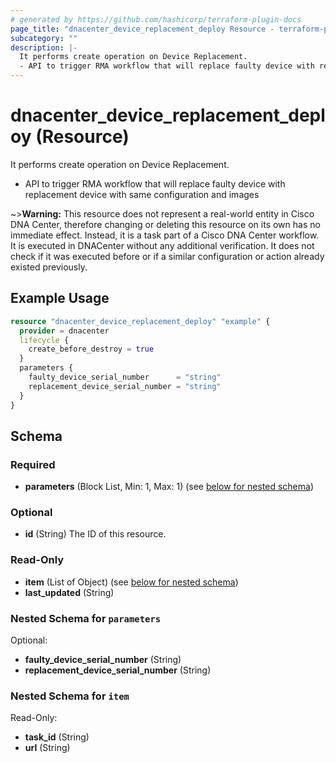 ```yaml
---
# generated by https://github.com/hashicorp/terraform-plugin-docs
page_title: "dnacenter_device_replacement_deploy Resource - terraform-provider-dnacenter"
subcategory: ""
description: |-
  It performs create operation on Device Replacement.
  - API to trigger RMA workflow that will replace faulty device with replacement device with same configuration and images
---
```


# dnacenter_device_replacement_deploy (Resource)

It performs create operation on Device Replacement.
- API to trigger RMA workflow that will replace faulty device with replacement device with same configuration and images


~>**Warning:**
This resource does not represent a real-world entity in Cisco DNA Center, therefore changing or deleting this resource on its own has no immediate effect.
Instead, it is a task part of a Cisco DNA Center workflow. It is executed in DNACenter without any additional verification. It does not check if it was executed before or if a similar configuration or action already existed previously.


## Example Usage

```terraform
resource "dnacenter_device_replacement_deploy" "example" {
  provider = dnacenter
  lifecycle {
    create_before_destroy = true
  }
  parameters {
    faulty_device_serial_number      = "string"
    replacement_device_serial_number = "string"
  }
}
```

<!-- schema generated by tfplugindocs -->
## Schema

### Required

- **parameters** (Block List, Min: 1, Max: 1) (see [below for nested schema](#nestedblock--parameters))

### Optional

- **id** (String) The ID of this resource.

### Read-Only

- **item** (List of Object) (see [below for nested schema](#nestedatt--item))
- **last_updated** (String)

<a id="nestedblock--parameters"></a>
### Nested Schema for `parameters`

Optional:

- **faulty_device_serial_number** (String)
- **replacement_device_serial_number** (String)


<a id="nestedatt--item"></a>
### Nested Schema for `item`

Read-Only:

- **task_id** (String)
- **url** (String)


